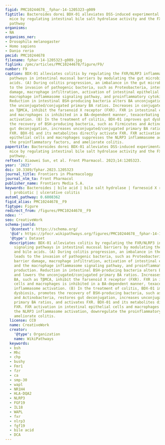 ```yaml
---
figid: PMC10244678__fphar-14-1205323-g009
figtitle: Bacteroides dorei BDX-01 alleviates DSS-induced experimental colitis in
  mice by regulating intestinal bile salt hydrolase activity and the FXR-NLRP3 signaling
  pathway
organisms:
- NA
organisms_ner:
- Drosophila melanogaster
- Homo sapiens
- Danio rerio
pmcid: PMC10244678
filename: fphar-14-1205323-g009.jpg
figlink: /pmc/articles/PMC10244678/figure/F9/
number: F9
caption: BDX-01 alleviates colitis by regulating the FXR/NLRP3 inflammasome signaling
  pathways in intestinal mucosal barriers by modulating the gut microbiota and bile
  acids. (A) During colitis progression, an imbalance in the gut microbiota leads
  to the invasion of pathogenic bacteria, such as Proteobacteria, intestinal barrier
  damage, macrophage infiltration, activation of intestinal epithelial cells and the
  macrophage inflammasome signaling pathway, and proinflammatory cytokine production.
  Reduction in intestinal BSH-producing bacteria alters BA unconjugation and lowers
  the unconjugated/conjugated primary BA ratios. Increases in conjugated BA, such
  as TβMCA, inhibit the farsenoid X receptor (FXR). FXR in intestinal epithelial cells
  and macrophages is inhibited in a BA-dependent manner, texacerbating NLRP3 inflammasome
  activation. (B) In the treatment of colitis, BDX-01 improves gut dysbiosis, promotes
  the recovery of BSH-producing bacteria, such as Firmicutes and Actinobacteria, restores
  gut deconjugation, increases unconjugated/conjugated primary BA ratios, and activates
  FXR. BDX-01 and its metabolites directly activate FXR. FXR activation in intestinal
  epithelial cells and macrophages suppresses the NLRP3 inflammasome activation, downregulate
  the proinflammatory factors, and ameliorate colitis.
papertitle: Bacteroides dorei BDX-01 alleviates DSS-induced experimental colitis in
  mice by regulating intestinal bile salt hydrolase activity and the FXR-NLRP3 signaling
  pathway.
reftext: Xiaowei Sun, et al. Front Pharmacol. 2023;14:1205323.
year: '2023'
doi: 10.3389/fphar.2023.1205323
journal_title: Frontiers in Pharmacology
journal_nlm_ta: Front Pharmacol
publisher_name: Frontiers Media S.A.
keywords: Bacteroides | bile acid | bile salt hydrolase | farnesoid X receptor | inflammasome
  | probiotic | ulcerative colitis
automl_pathway: 0.6008362
figid_alias: PMC10244678__F9
figtype: Figure
redirect_from: /figures/PMC10244678__F9
ndex: ''
seo: CreativeWork
schema-jsonld:
  '@context': https://schema.org/
  '@id': https://pfocr.wikipathways.org/figures/PMC10244678__fphar-14-1205323-g009.html
  '@type': Dataset
  description: BDX-01 alleviates colitis by regulating the FXR/NLRP3 inflammasome
    signaling pathways in intestinal mucosal barriers by modulating the gut microbiota
    and bile acids. (A) During colitis progression, an imbalance in the gut microbiota
    leads to the invasion of pathogenic bacteria, such as Proteobacteria, intestinal
    barrier damage, macrophage infiltration, activation of intestinal epithelial cells
    and the macrophage inflammasome signaling pathway, and proinflammatory cytokine
    production. Reduction in intestinal BSH-producing bacteria alters BA unconjugation
    and lowers the unconjugated/conjugated primary BA ratios. Increases in conjugated
    BA, such as TβMCA, inhibit the farsenoid X receptor (FXR). FXR in intestinal epithelial
    cells and macrophages is inhibited in a BA-dependent manner, texacerbating NLRP3
    inflammasome activation. (B) In the treatment of colitis, BDX-01 improves gut
    dysbiosis, promotes the recovery of BSH-producing bacteria, such as Firmicutes
    and Actinobacteria, restores gut deconjugation, increases unconjugated/conjugated
    primary BA ratios, and activates FXR. BDX-01 and its metabolites directly activate
    FXR. FXR activation in intestinal epithelial cells and macrophages suppresses
    the NLRP3 inflammasome activation, downregulate the proinflammatory factors, and
    ameliorate colitis.
  license: CC0
  name: CreativeWork
  creator:
    '@type': Organization
    name: WikiPathways
  keywords:
  - bsh
  - Mhc
  - chp
  - bushy
  - Fmr1
  - fzr
  - ca
  - smp-30
  - wapl
  - NR1H4
  - HLA-DQA2
  - NLRP3
  - FGF19
  - IL18
  - WAPL
  - fxr
  - nlrp3
  - fgf19
  - bile acid
  - DCA
---
```

